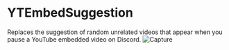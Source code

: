 # YTEmbedSuggestion
Replaces the suggestion of random unrelated videos that appear when you pause a YouTube embedded video on Discord.
![Capture](https://user-images.githubusercontent.com/36400787/129460350-94dec5b3-a9f4-47aa-86e5-b151d817d1d8.PNG)
